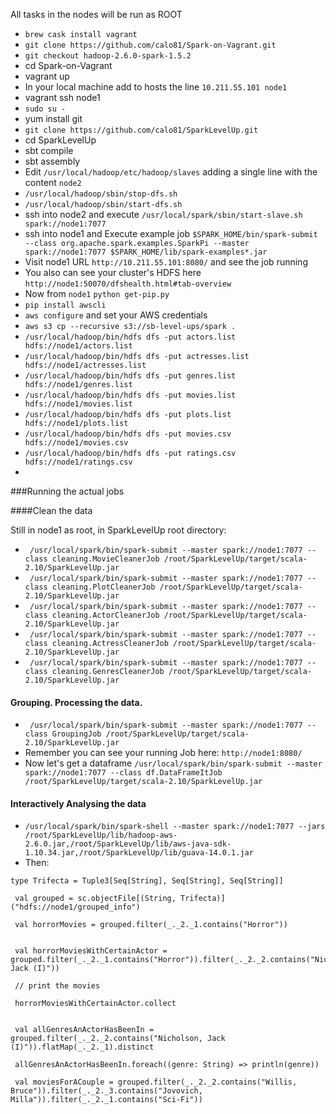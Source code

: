 All tasks in the nodes will be run as ROOT

* `brew cask install vagrant`
* `git clone https://github.com/calo81/Spark-on-Vagrant.git`
* `git checkout hadoop-2.6.0-spark-1.5.2`
* cd Spark-on-Vagrant
* vagrant up 
* In your local machine add to hosts the line `10.211.55.101 node1`
* vagrant ssh node1
* `sudo su -`
* yum install git
* `git clone https://github.com/calo81/SparkLevelUp.git`
* cd SparkLevelUp
* sbt compile
* sbt assembly
* Edit `/usr/local/hadoop/etc/hadoop/slaves` adding a single line with the content `node2`
* `/usr/local/hadoop/sbin/stop-dfs.sh`
* `/usr/local/hadoop/sbin/start-dfs.sh`
* ssh into node2 and execute `/usr/local/spark/sbin/start-slave.sh spark://node1:7077`
* ssh into node1 and Execute example job `$SPARK_HOME/bin/spark-submit --class org.apache.spark.examples.SparkPi --master spark://node1:7077 $SPARK_HOME/lib/spark-examples*.jar`
* Visit node1 URL `http://10.211.55.101:8080/` and see the job running
* You also can see your cluster's HDFS here `http://node1:50070/dfshealth.html#tab-overview`
* Now from `node1` `python get-pip.py`
* `pip install awscli`
* `aws configure` and set your AWS credentials
* `aws s3 cp --recursive s3://sb-level-ups/spark .`
* `/usr/local/hadoop/bin/hdfs dfs -put actors.list hdfs://node1/actors.list`
* `/usr/local/hadoop/bin/hdfs dfs -put actresses.list hdfs://node1/actresses.list`
* `/usr/local/hadoop/bin/hdfs dfs -put genres.list hdfs://node1/genres.list`
* `/usr/local/hadoop/bin/hdfs dfs -put movies.list hdfs://node1/movies.list`
* `/usr/local/hadoop/bin/hdfs dfs -put plots.list hdfs://node1/plots.list`
* `/usr/local/hadoop/bin/hdfs dfs -put movies.csv hdfs://node1/movies.csv`
* `/usr/local/hadoop/bin/hdfs dfs -put ratings.csv hdfs://node1/ratings.csv`
* 

###Running the actual jobs

####Clean the data

Still in node1 as root, in SparkLevelUp root directory:

* ` /usr/local/spark/bin/spark-submit --master spark://node1:7077 --class cleaning.MovieCleanerJob /root/SparkLevelUp/target/scala-2.10/SparkLevelUp.jar`
* ` /usr/local/spark/bin/spark-submit --master spark://node1:7077 --class cleaning.PlotCleanerJob /root/SparkLevelUp/target/scala-2.10/SparkLevelUp.jar`
* ` /usr/local/spark/bin/spark-submit --master spark://node1:7077 --class cleaning.ActorCleanerJob /root/SparkLevelUp/target/scala-2.10/SparkLevelUp.jar`
* ` /usr/local/spark/bin/spark-submit --master spark://node1:7077 --class cleaning.ActressCleanerJob /root/SparkLevelUp/target/scala-2.10/SparkLevelUp.jar`
* ` /usr/local/spark/bin/spark-submit --master spark://node1:7077 --class cleaning.GenresCleanerJob /root/SparkLevelUp/target/scala-2.10/SparkLevelUp.jar`

#### Grouping. Processing the data.

* ` /usr/local/spark/bin/spark-submit --master spark://node1:7077 --class GroupingJob /root/SparkLevelUp/target/scala-2.10/SparkLevelUp.jar`
* Remember you can see your running Job here: `http://node1:8080/`
* Now let's get a dataframe `/usr/local/spark/bin/spark-submit --master spark://node1:7077 --class df.DataFrameItJob /root/SparkLevelUp/target/scala-2.10/SparkLevelUp.jar`
#### Interactively Analysing the data
* `/usr/local/spark/bin/spark-shell --master spark://node1:7077 --jars /root/SparkLevelUp/lib/hadoop-aws-2.6.0.jar,/root/SparkLevelUp/lib/aws-java-sdk-1.10.34.jar,/root/SparkLevelUp/lib/guava-14.0.1.jar`
* Then:

```
type Trifecta = Tuple3[Seq[String], Seq[String], Seq[String]]

 val grouped = sc.objectFile[(String, Trifecta)]("hdfs://node1/grouped_info")

 val horrorMovies = grouped.filter(_._2._1.contains("Horror"))


 val horrorMoviesWithCertainActor = grouped.filter(_._2._1.contains("Horror")).filter(_._2._2.contains("Nicholson, Jack (I)"))

 // print the movies

 horrorMoviesWithCertainActor.collect


 val allGenresAnActorHasBeenIn = grouped.filter(_._2._2.contains("Nicholson, Jack (I)")).flatMap(_._2._1).distinct

 allGenresAnActorHasBeenIn.foreach((genre: String) => println(genre))

 val moviesForACouple = grouped.filter(_._2._2.contains("Willis, Bruce")).filter(_._2._3.contains("Jovovich, Milla")).filter(_._2._1.contains("Sci-Fi"))
```



